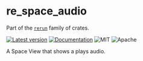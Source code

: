 # re_space_audio

Part of the [`rerun`](https://github.com/rerun-io/rerun) family of crates.

[![Latest version](https://img.shields.io/crates/v/re_space_view_text_log.svg)](https://crates.io/crates/re_space_view_text_log)
[![Documentation](https://docs.rs/re_space_view_text_log/badge.svg)](https://docs.rs/re_space_view_text_log)
![MIT](https://img.shields.io/badge/license-MIT-blue.svg)
![Apache](https://img.shields.io/badge/license-Apache-blue.svg)

A Space View that shows a plays audio.
